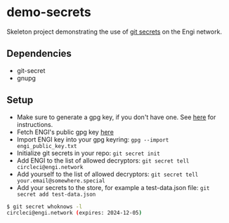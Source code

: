 # demo-secrets
Skeleton project demonstrating the use of [git secrets](https://git-secret.io/) on the Engi network.


## Dependencies
 - git-secret
 - gnupg

## Setup

- Make sure to generate a gpg key, if you don't have one. See [here](https://docs.github.com/en/authentication/managing-commit-signature-verification/generating-a-new-gpg-key) for instructions.
- Fetch ENGI's public gpg key [here]()
- Import ENGI key into your gpg keyring: `gpg --import engi_public_key.txt`
- Initialize git secrets in your repo: `git secret init`
- Add ENGI to the list of allowed decryptors: `git secret tell circleci@engi.network`
- Add yourself to the list of allowed decryptors: `git secret tell your.email@somewhere.special`
- Add your secrets to the store, for example a test-data.json file: `git secret add test-data.json`


```bash
$ git secret whoknows -l
circleci@engi.network (expires: 2024-12-05)
```
